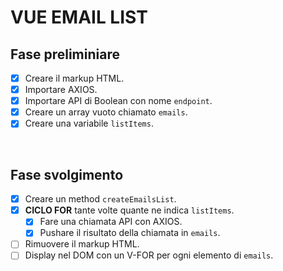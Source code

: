<!-- Esercizio di oggi: Vue Email List
nome repo: vue-email-list
Descrizione:
Attraverso l'apposita API di Boolean :puntare_in_basso::carnagione-2:
https://flynn.boolean.careers/exercises/api/random/mail
generare 10 indirizzi email e stamparli in pagina all'interno di una lista.
Bonus
Far comparire gli indirizzi email solamente quando sono stati tutti generati.
 -->

 # VUE EMAIL LIST
 ## Fase preliminiare
 - [x] Creare il markup HTML.
 - [x] Importare AXIOS.
 - [x] Importare API di Boolean con nome `endpoint`.
 - [x] Creare un array vuoto chiamato `emails`.
 - [x] Creare una variabile `listItems`.
 
 <br>

 ## Fase svolgimento
 - [x] Creare un method `createEmailsList`.
 - [x] **CICLO FOR** tante volte quante ne indica `listItems`.
    - [x] Fare una chiamata API con AXIOS.
    - [x] Pushare il risultato della chiamata in `emails`.
 - [ ] Rimuovere il markup HTML.
 - [ ] Display nel DOM con un V-FOR per ogni elemento di `emails`.